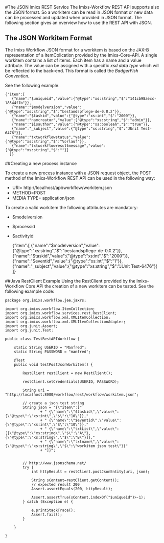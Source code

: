 #The JSON Imixs REST Service
The Imixs-Workflow REST API supports also the JSON format.  So a workitem can be read in JSON format or new data can be processed and updated when provided in JSON format. The following section gives an overview how to use the REST API with JSON.
 
 
## The JSON Workitem Format
The Imixs Workflow JSON format for a workitem is based on the  JAX-B representation of a ItemCollcation provided by the Imixs-Core-API.  A single workitem contains a list of items. Each item has a name and a value attribute. The value can be assigned with a specific *xsd data type* which will be reflected to the back-end. This format is called the *BadgerFish Convention*.
 
See the following example:
 
	{"item":[
	   {"name":"$uniqueid","value":{"@type":"xs:string","$":"141cb98aecc-18544f1b"}},
	   {"name":"$modelversion","value":{"@type":"xs:string","$":"bestandspflege-de-0.0.2"}},
	   {"name":"$taskid","value":{"@type":"xs:int","$":"2000"}},
	   {"name":"namcreator","value":{"@type":"xs:string","$":"admin"}}, 
	   {"name":"$isauthor","value":{"@type":"xs:boolean","$":"true"}},
	   {"name":"_subject","value":{"@type":"xs:string","$":"JUnit Test-6476"}}, 
	   {"name":"txtworkflowstatus","value":{"@type":"xs:string","$":"Vorlauf"}}, 
	   {"name":"txtworkflowresultmessage","value":{"@type":"xs:string","$":""}}
	  ]}


##Creating a new process instance

To create a new process instance with a JSON request object, the POST method of the Imixs-Workflow REST API can be used in the following way: 
 
  * URI= http://localhost/api/workflow/workitem.json
  * METHOD=POST
  * MEDIA TYPE= application/json

 To create a valid workitem the following attributes are mandatory: 

  * $modelversion
  * $processid
  * $activityid


	  {"item":[
	     {"name":"$modelversion","value":{"@type":"xs:string","$":"bestandspflege-de-0.0.2"}},
	     {"name":"$taskid","value":{"@type":"xs:int","$":"2000"}}, 
	     {"name":"$eventid","value":{"@type":"xs:int","$":"1"}}, 
	     {"name":"_subject","value":{"@type":"xs:string","$":"JUnit Test-6476"}}
	   ]}  



##Java RestClient Example
Using the RestClient provided by the Imixs-Workflow Core API the creation of a new workitem can be tested. See the following example code:
 
	package org.imixs.workflow.jee.jaxrs;
	
	import org.imixs.workflow.ItemCollection;
	import org.imixs.workflow.services.rest.RestClient;
	import org.imixs.workflow.xml.XMLItemCollection;
	import org.imixs.workflow.xml.XMLItemCollectionAdapter;
	import org.junit.Assert;
	import org.junit.Test;
	
	public class TestRestAPIWorkflow {
	
		static String USERID = "Manfred";
		static String PASSWORD = "manfred";
	
		@Test
		public void testPostJsonWorkitem() {
	
			RestClient restClient = new RestClient();
	
			restClient.setCredentials(USERID, PASSWORD);
	
			String uri = "http://localhost:8080/workflow/rest/workflow/workitem.json";
	
			// create a json test string
			String json = "{\"item\":["
					+ "	{\"name\":\"$taskid\",\"value\":{\"@type\":\"xs:int\",\"$\":\"10\"}},"
					+ "	{\"name\":\"$eventid\",\"value\":{\"@type\":\"xs:int\",\"$\":\"10\"}},"
					+ "	{\"name\":\"txtList\",\"value\":[{\"@type\":\"xs:string\",\"$\":\"A\"},{\"@type\":\"xs:string\",\"$\":\"B\"}]},"
					+ "	{\"name\":\"txtname\",\"value\":{\"@type\":\"xs:string\",\"$\":\"workitem json test\"}}"
					+ "]}";
			
			
			// http://www.jsonschema.net/
			try {
				int httpResult = restClient.postJsonEntity(uri, json);
	
				String sContent=restClient.getContent();
				// expected result 200
				Assert.assertEquals(200, httpResult);
				
				Assert.assertTrue(sContent.indexOf("$uniqueid")>-1);
			} catch (Exception e) {
	
				e.printStackTrace();
				Assert.fail();
			}
	
		}
		
	}


   